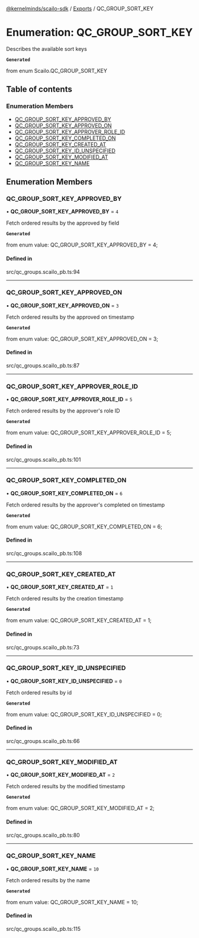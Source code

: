 [@kernelminds/scailo-sdk](../README.md) / [Exports](../modules.md) / QC\_GROUP\_SORT\_KEY

# Enumeration: QC\_GROUP\_SORT\_KEY

Describes the available sort keys

**`Generated`**

from enum Scailo.QC_GROUP_SORT_KEY

## Table of contents

### Enumeration Members

- [QC\_GROUP\_SORT\_KEY\_APPROVED\_BY](QC_GROUP_SORT_KEY.md#qc_group_sort_key_approved_by)
- [QC\_GROUP\_SORT\_KEY\_APPROVED\_ON](QC_GROUP_SORT_KEY.md#qc_group_sort_key_approved_on)
- [QC\_GROUP\_SORT\_KEY\_APPROVER\_ROLE\_ID](QC_GROUP_SORT_KEY.md#qc_group_sort_key_approver_role_id)
- [QC\_GROUP\_SORT\_KEY\_COMPLETED\_ON](QC_GROUP_SORT_KEY.md#qc_group_sort_key_completed_on)
- [QC\_GROUP\_SORT\_KEY\_CREATED\_AT](QC_GROUP_SORT_KEY.md#qc_group_sort_key_created_at)
- [QC\_GROUP\_SORT\_KEY\_ID\_UNSPECIFIED](QC_GROUP_SORT_KEY.md#qc_group_sort_key_id_unspecified)
- [QC\_GROUP\_SORT\_KEY\_MODIFIED\_AT](QC_GROUP_SORT_KEY.md#qc_group_sort_key_modified_at)
- [QC\_GROUP\_SORT\_KEY\_NAME](QC_GROUP_SORT_KEY.md#qc_group_sort_key_name)

## Enumeration Members

### QC\_GROUP\_SORT\_KEY\_APPROVED\_BY

• **QC\_GROUP\_SORT\_KEY\_APPROVED\_BY** = ``4``

Fetch ordered results by the approved by field

**`Generated`**

from enum value: QC_GROUP_SORT_KEY_APPROVED_BY = 4;

#### Defined in

src/qc_groups.scailo_pb.ts:94

___

### QC\_GROUP\_SORT\_KEY\_APPROVED\_ON

• **QC\_GROUP\_SORT\_KEY\_APPROVED\_ON** = ``3``

Fetch ordered results by the approved on timestamp

**`Generated`**

from enum value: QC_GROUP_SORT_KEY_APPROVED_ON = 3;

#### Defined in

src/qc_groups.scailo_pb.ts:87

___

### QC\_GROUP\_SORT\_KEY\_APPROVER\_ROLE\_ID

• **QC\_GROUP\_SORT\_KEY\_APPROVER\_ROLE\_ID** = ``5``

Fetch ordered results by the approver's role ID

**`Generated`**

from enum value: QC_GROUP_SORT_KEY_APPROVER_ROLE_ID = 5;

#### Defined in

src/qc_groups.scailo_pb.ts:101

___

### QC\_GROUP\_SORT\_KEY\_COMPLETED\_ON

• **QC\_GROUP\_SORT\_KEY\_COMPLETED\_ON** = ``6``

Fetch ordered results by the approver's completed on timestamp

**`Generated`**

from enum value: QC_GROUP_SORT_KEY_COMPLETED_ON = 6;

#### Defined in

src/qc_groups.scailo_pb.ts:108

___

### QC\_GROUP\_SORT\_KEY\_CREATED\_AT

• **QC\_GROUP\_SORT\_KEY\_CREATED\_AT** = ``1``

Fetch ordered results by the creation timestamp

**`Generated`**

from enum value: QC_GROUP_SORT_KEY_CREATED_AT = 1;

#### Defined in

src/qc_groups.scailo_pb.ts:73

___

### QC\_GROUP\_SORT\_KEY\_ID\_UNSPECIFIED

• **QC\_GROUP\_SORT\_KEY\_ID\_UNSPECIFIED** = ``0``

Fetch ordered results by id

**`Generated`**

from enum value: QC_GROUP_SORT_KEY_ID_UNSPECIFIED = 0;

#### Defined in

src/qc_groups.scailo_pb.ts:66

___

### QC\_GROUP\_SORT\_KEY\_MODIFIED\_AT

• **QC\_GROUP\_SORT\_KEY\_MODIFIED\_AT** = ``2``

Fetch ordered results by the modified timestamp

**`Generated`**

from enum value: QC_GROUP_SORT_KEY_MODIFIED_AT = 2;

#### Defined in

src/qc_groups.scailo_pb.ts:80

___

### QC\_GROUP\_SORT\_KEY\_NAME

• **QC\_GROUP\_SORT\_KEY\_NAME** = ``10``

Fetch ordered results by the name

**`Generated`**

from enum value: QC_GROUP_SORT_KEY_NAME = 10;

#### Defined in

src/qc_groups.scailo_pb.ts:115
